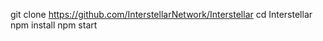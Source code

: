 git clone https://github.com/InterstellarNetwork/Interstellar
cd Interstellar 
npm install
npm start
